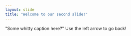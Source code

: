 ```yaml
---
layout: slide
title: "Welcome to our second slide!"
---
```

"Some whitty caption here?"
Use the left arrow to go back!
